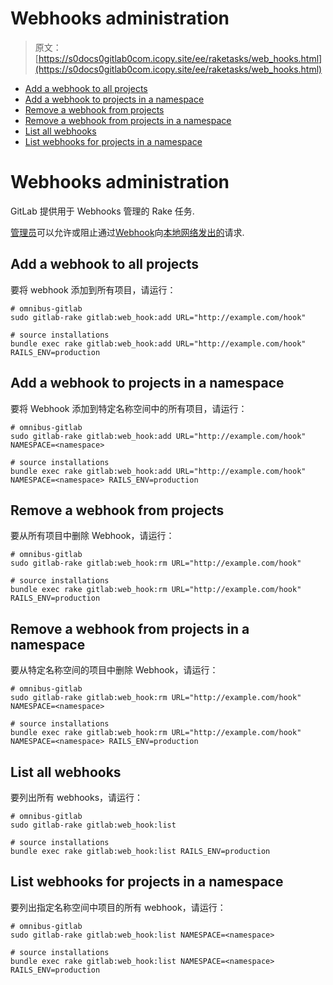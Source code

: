 # Webhooks administration

> 原文：[https://s0docs0gitlab0com.icopy.site/ee/raketasks/web_hooks.html](https://s0docs0gitlab0com.icopy.site/ee/raketasks/web_hooks.html)

*   [Add a webhook to all projects](#add-a-webhook-to-all-projects)
*   [Add a webhook to projects in a namespace](#add-a-webhook-to-projects-in-a-namespace)
*   [Remove a webhook from projects](#remove-a-webhook-from-projects)
*   [Remove a webhook from projects in a namespace](#remove-a-webhook-from-projects-in-a-namespace)
*   [List all webhooks](#list-all-webhooks)
*   [List webhooks for projects in a namespace](#list-webhooks-for-projects-in-a-namespace)

# Webhooks administration[](#webhooks-administration-core-only "Permalink")

GitLab 提供用于 Webhooks 管理的 Rake 任务.

[管理员](../security/webhooks.html)可以允许或阻止通过[Webhook](../security/webhooks.html)向[本地网络发出的](../security/webhooks.html)请求.

## Add a webhook to all projects[](#add-a-webhook-to-all-projects "Permalink")

要将 webhook 添加到所有项目，请运行：

```
# omnibus-gitlab
sudo gitlab-rake gitlab:web_hook:add URL="http://example.com/hook"

# source installations
bundle exec rake gitlab:web_hook:add URL="http://example.com/hook" RAILS_ENV=production 
```

## Add a webhook to projects in a namespace[](#add-a-webhook-to-projects-in-a-namespace "Permalink")

要将 Webhook 添加到特定名称空间中的所有项目，请运行：

```
# omnibus-gitlab
sudo gitlab-rake gitlab:web_hook:add URL="http://example.com/hook" NAMESPACE=<namespace>

# source installations
bundle exec rake gitlab:web_hook:add URL="http://example.com/hook" NAMESPACE=<namespace> RAILS_ENV=production 
```

## Remove a webhook from projects[](#remove-a-webhook-from-projects "Permalink")

要从所有项目中删除 Webhook，请运行：

```
# omnibus-gitlab
sudo gitlab-rake gitlab:web_hook:rm URL="http://example.com/hook"

# source installations
bundle exec rake gitlab:web_hook:rm URL="http://example.com/hook" RAILS_ENV=production 
```

## Remove a webhook from projects in a namespace[](#remove-a-webhook-from-projects-in-a-namespace "Permalink")

要从特定名称空间的项目中删除 Webhook，请运行：

```
# omnibus-gitlab
sudo gitlab-rake gitlab:web_hook:rm URL="http://example.com/hook" NAMESPACE=<namespace>

# source installations
bundle exec rake gitlab:web_hook:rm URL="http://example.com/hook" NAMESPACE=<namespace> RAILS_ENV=production 
```

## List all webhooks[](#list-all-webhooks "Permalink")

要列出所有 webhooks，请运行：

```
# omnibus-gitlab
sudo gitlab-rake gitlab:web_hook:list

# source installations
bundle exec rake gitlab:web_hook:list RAILS_ENV=production 
```

## List webhooks for projects in a namespace[](#list-webhooks-for-projects-in-a-namespace "Permalink")

要列出指定名称空间中项目的所有 webhook，请运行：

```
# omnibus-gitlab
sudo gitlab-rake gitlab:web_hook:list NAMESPACE=<namespace>

# source installations
bundle exec rake gitlab:web_hook:list NAMESPACE=<namespace> RAILS_ENV=production 
```